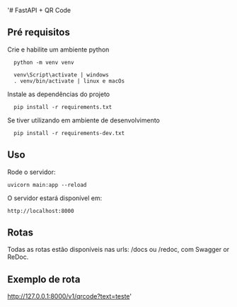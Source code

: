 '# FastAPI + QR Code

## Pré requisitos

Crie e habilite um ambiente python
```console
  python -m venv venv
```
```console
  venv\Script\activate | windows
  . venv/bin/activate | linux e macOs
```
Instale as dependências do projeto

```console
  pip install -r requirements.txt
```
Se tiver utilizando em ambiente de desenvolvimento
```console
  pip install -r requirements-dev.txt
```

## Uso

Rode o servidor:
```console
uvicorn main:app --reload
```

O servidor estará disponível em: 
```console
http://localhost:8000
```

## Rotas

Todas as rotas estão disponíveis nas urls:  /docs ou /redoc, com Swagger or ReDoc.

## Exemplo de rota

http://127.0.0.1:8000/v1/qrcode?text=teste'